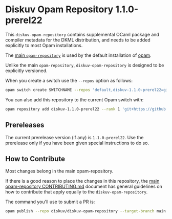 # Diskuv Opam Repository 1.1.0-prerel22

This `diskuv-opam-repository` contains supplemental OCaml package and compiler
metadata for the DKML distribution, and needs to be added explicitly to most
Opam installations.

The [main `opam-repository`](https://github.com/ocaml/opam-repository)
is used by the default installation of [opam](https://opam.ocaml.org/).

Unlike the main `opam-repository`, `diskuv-opam-repository` is designed to
be explicitly versioned.

When you create a switch use the `--repos` option as follows:

```bash
opam switch create SWITCHNAME --repos 'default,diskuv-1.1.0-prerel22=git+https://github.com/diskuv/diskuv-opam-repository.git#1.1.0-prerel22' 4.12.1
```

You can also add this repository to the current Opam switch with:

```bash
opam repository add diskuv-1.1.0-prerel22 --rank 1 'git+https://github.com/diskuv/diskuv-opam-repository.git#1.1.0-prerel22'
```

## Prereleases

The current prerelease version (if any) is `1.1.0-prerel22`. Use the prerelease only if you have been given
special instructions to do so.

## How to Contribute

Most changes belong in the main opam-repository.

If there is a good reason to place the changes in this repository, the
[main opam-repository CONTRIBUTING.md](https://github.com/ocaml/opam-repository/blob/master/CONTRIBUTING.md)
document has general guidelines on how to contribute that apply equally to
the `diskuv-opam-repository`.

The command you'll use to submit a PR is:

```bash
opam publish --repo diskuv/diskuv-opam-repository --target-branch main
```
